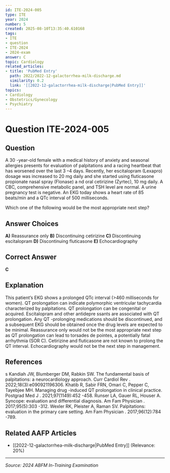 ```yaml
---
id: ITE-2024-005
type: ITE
year: 2024
number: 5
created: 2025-08-10T13:35:40.610168
tags:
- ITE
- question
- ITE-2024
- 2024-exam
answer: C
topic: Cardiology
related_articles:
- title: 'PubMed Entry'
  path: 2022/2022-12-galactorrhea-milk-discharge.md
  similarity: 0.2
  link: '[[2022-12-galactorrhea-milk-discharge|PubMed Entry]]'
topics:
- Cardiology
- Obstetrics/Gynecology
- Psychiatry
---
```


# Question ITE-2024-005

## Question
A 30 -year-old female with a medical history of anxiety and seasonal allergies presents for evaluation 
of palpitations and a racing heartbeat that has worsened over the last 3 –4 days. Recently, her 
escitalopram (Lexapro) dosage was increased to 20 mg daily and she started using fluticasone 
propionate nasal spray (Flonase) a nd oral cetirizine (Zyrtec), 10 mg daily. A CBC, comprehensive 
metabolic panel, and TSH level are normal. A urine pregnancy test is negative. An EKG today shows 
a heart rate of 85 beats/min and a QTc interval of 500 milliseconds.  
 
Which one of the following would be the most appropriate next step?

## Answer Choices
**A)** Reassurance only
**B)** Discontinuing cetirizine
**C)** Discontinuing escitalopram
**D)** Discontinuing fluticasone
**E)** Echocardiography

## Correct Answer
**C**

## Explanation
This patient’s EKG shows a prolonged QTc interval (>460 milliseconds for women). QT prolongation can indicate polymorphic ventricular tachycardia characterized by palpitations. QT prolongation can be congenital or acquired. Escitalopram and other antidepre ssants are associated with QT prolongation. Any QT -prolonging medications should be discontinued, and a subsequent EKG should be obtained once the drug levels are expected to be minimal. Reassurance only would not be the most appropriate next step as QT prolongation can lead to torsades de pointes, a potentially fatal arrhythmia (SOR C). Cetirizine and fluticasone are not known to prolong the QT interval. Echocardiography would not be the next step in management.

## References
s Kandiah JW, Blumberger DM, Rabkin SW. The fundamental basis of palpitations: a neurocardiology approach. Curr Cardiol Rev . 2022;18(3):e090921196306. Khatib R, Sabir FRN, Omari C, Pepper C, Tayebjee MH. Managing drug -induced QT prolongation in clinical practice. Postgrad Med J . 2021;97(1149):452 -458. Runser LA, Gauer RL, Houser A. Syncope: evaluation and differential diagnosis. Am Fam Physician . 2017;95(5):303 -312. Wexler RK, Pleister A, Raman SV. Palpitations: evaluation in the primary care setting. Am Fam Physician . 2017;96(12):784 -789.

## Related AAFP Articles
- [[2022-12-galactorrhea-milk-discharge|PubMed Entry]] (Relevance: 20%)

---
*Source: 2024 ABFM In-Training Examination*